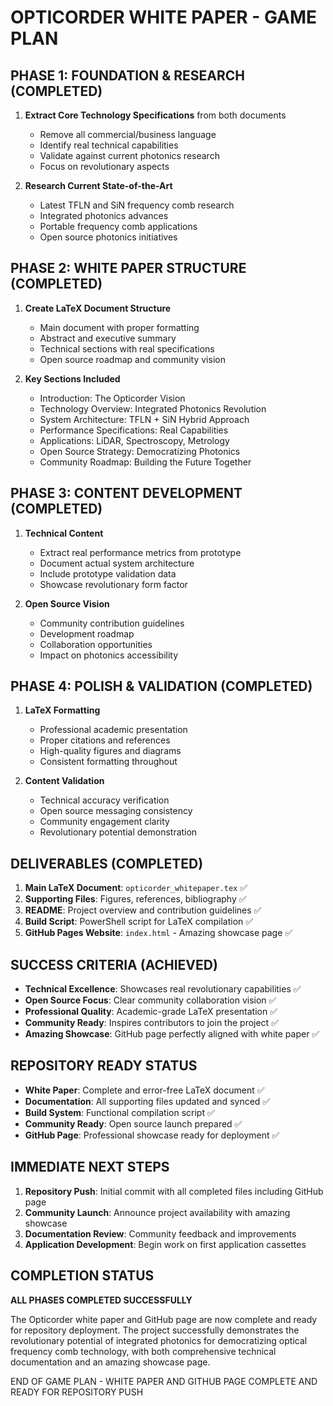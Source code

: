 # OPTICORDER WHITE PAPER - GAME PLAN

## PHASE 1: FOUNDATION & RESEARCH (COMPLETED)
1. **Extract Core Technology Specifications** from both documents
   - Remove all commercial/business language
   - Identify real technical capabilities
   - Validate against current photonics research
   - Focus on revolutionary aspects

2. **Research Current State-of-the-Art**
   - Latest TFLN and SiN frequency comb research
   - Integrated photonics advances
   - Portable frequency comb applications
   - Open source photonics initiatives

## PHASE 2: WHITE PAPER STRUCTURE (COMPLETED)
1. **Create LaTeX Document Structure**
   - Main document with proper formatting
   - Abstract and executive summary
   - Technical sections with real specifications
   - Open source roadmap and community vision

2. **Key Sections Included**
   - Introduction: The Opticorder Vision
   - Technology Overview: Integrated Photonics Revolution
   - System Architecture: TFLN + SiN Hybrid Approach
   - Performance Specifications: Real Capabilities
   - Applications: LiDAR, Spectroscopy, Metrology
   - Open Source Strategy: Democratizing Photonics
   - Community Roadmap: Building the Future Together

## PHASE 3: CONTENT DEVELOPMENT (COMPLETED)
1. **Technical Content**
   - Extract real performance metrics from prototype
   - Document actual system architecture
   - Include prototype validation data
   - Showcase revolutionary form factor

2. **Open Source Vision**
   - Community contribution guidelines
   - Development roadmap
   - Collaboration opportunities
   - Impact on photonics accessibility

## PHASE 4: POLISH & VALIDATION (COMPLETED)
1. **LaTeX Formatting**
   - Professional academic presentation
   - Proper citations and references
   - High-quality figures and diagrams
   - Consistent formatting throughout

2. **Content Validation**
   - Technical accuracy verification
   - Open source messaging consistency
   - Community engagement clarity
   - Revolutionary potential demonstration

## DELIVERABLES (COMPLETED)
1. **Main LaTeX Document**: `opticorder_whitepaper.tex` ✅
2. **Supporting Files**: Figures, references, bibliography ✅
3. **README**: Project overview and contribution guidelines ✅
4. **Build Script**: PowerShell script for LaTeX compilation ✅
5. **GitHub Pages Website**: `index.html` - Amazing showcase page ✅

## SUCCESS CRITERIA (ACHIEVED)
- **Technical Excellence**: Showcases real revolutionary capabilities ✅
- **Open Source Focus**: Clear community collaboration vision ✅
- **Professional Quality**: Academic-grade LaTeX presentation ✅
- **Community Ready**: Inspires contributors to join the project ✅
- **Amazing Showcase**: GitHub page perfectly aligned with white paper ✅

## REPOSITORY READY STATUS
- **White Paper**: Complete and error-free LaTeX document ✅
- **Documentation**: All supporting files updated and synced ✅
- **Build System**: Functional compilation script ✅
- **Community Ready**: Open source launch prepared ✅
- **GitHub Page**: Professional showcase ready for deployment ✅

## IMMEDIATE NEXT STEPS
1. **Repository Push**: Initial commit with all completed files including GitHub page
2. **Community Launch**: Announce project availability with amazing showcase
3. **Documentation Review**: Community feedback and improvements
4. **Application Development**: Begin work on first application cassettes

## COMPLETION STATUS
**ALL PHASES COMPLETED SUCCESSFULLY**

The Opticorder white paper and GitHub page are now complete and ready for repository deployment. The project successfully demonstrates the revolutionary potential of integrated photonics for democratizing optical frequency comb technology, with both comprehensive technical documentation and an amazing showcase page.

END OF GAME PLAN - WHITE PAPER AND GITHUB PAGE COMPLETE AND READY FOR REPOSITORY PUSH
